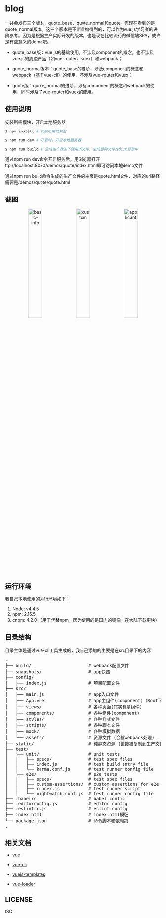 # blog

一共会发布三个版本，quote_base、quote_normal和quote。您现在看到的是quote_normal版本。这三个版本是不断重构得到的，可以作为vue.js学习者的进阶参考。因为是根据生产实际开发的版本，也是现在比较流行的微信端SPA，或许是有些意义的demo吧。

* quote_base版：vue.js的基础使用，不涉及component的概念，也不涉及vue.js的周边产品（如vue-router、vuex）和webpack；

* quote_normal版本：quote_base的进阶，涉及component的概念和webpack（基于vue-cli）的使用，不涉及vue-router和vuex；

* quote版：quote_normal的进阶，涉及component的概念和webpack的使用，同时涉及了vue-router和vuex的使用。

## 使用说明

安装所需模块，开启本地服务器

``` bash
$ npm install # 安装所需依赖包

$ npm run dev # 开发时，开启本地服务器

$ npm run build # 生成生产状态下使用的文件，生成后的文件在dist目录中
```

通过npm run dev命令开启服务后，用浏览器打开ttp://localhost:8080/demos/quote/index.html即可访问本地demo文件

通过npm run build命令生成的生产文件的主页是quote.html文件，对应的url路径需要是/demos/quote/quote.html

## 截图

<div align="center">
  <img src="snapshots/basic-info.png" alt="basic-info" width="30%">

  <img src="snapshots/custom.png" alt="custom" width="30%">

  <img src="snapshots/applicant.png" alt="applicant" width="30%">
</div>

## 运行环境

我自己本地使用的运行环境如下：

1. Node: v4.4.5
2. npm: 2.15.5
3. cnpm: 4.2.0 （用于代替npm，因为使用的是国内的镜像，在大陆下载更快）

## 目录结构

目录主体是通过vue-cli工具生成的，我自己添加的主要是在src目录下的内容

<pre>
.
├── build/                      # webpack配置文件
├── snapshots/                  # app快照
├── config/
│   ├── index.js                # 项目配置文件
├── src/
│   ├── main.js                 # app入口文件
│   ├── App.vue                 # app主组件(component)（Root下一级）
│   ├── views/                  # 各种页面(其实也是组件)
│   ├── components/             # 各种组件(component)
│   ├── styles/                 # 各种样式文件
│   ├── scripts/                # 各种脚本文件
│   ├── mock/                   # 各种模拟数据
│   └── assets/                 # 资源文件 (会被webpack处理)
├── static/                     # 纯静态资源 (直接被复制到生产文件build下，不会被webpack处理)
├── test/
│   └── unit/                   # unit tests
│   │   ├── specs/              # test spec files
│   │   ├── index.js            # test build entry file
│   │   └── karma.conf.js       # test runner config file
│   └── e2e/                    # e2e tests
│   │   ├── specs/              # test spec files
│   │   ├── custom-assertions/  # custom assertions for e2e tests
│   │   ├── runner.js           # test runner script
│   │   └── nightwatch.conf.js  # test runner config file
├── .babelrc                    # babel config
├── .editorconfig.js            # editor config
├── .eslintrc.js                # eslint config
├── index.html                  # index.html模版
└── package.json                # 命令脚本和依赖包
.
</pre>

## 相关文档

* [vue](http://cn.vuejs.org/)

* [vue-cli](https://github.com/vuejs/vue-cli)

* [vuejs-templates](http://vuejs-templates.github.io/webpack/)

* [vue-loader](http://vuejs.github.io/vue-loader)

## LICENSE

ISC